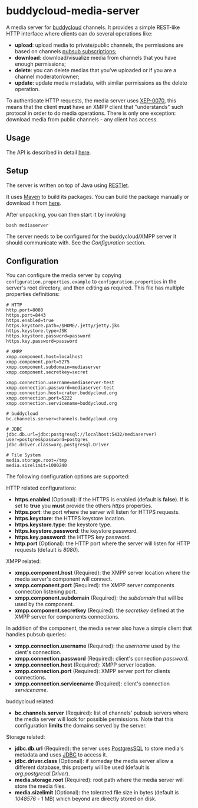 buddycloud-media-server
=======================

A media server for [buddycloud][bc] channels. It provides a simple 
REST-like HTTP interface where clients can do several operations like:
- **upload**: upload media to private/public channels, the permissions
are based on channels [pubsub subscriptions][pubsub];
- **download**: download/visualize media from channels that you have 
enough permissions;
- **delete**: you can delete medias that you've uploaded or if you are
a channel moderator/owner;
- **update**: update media metadata, with similar permissions as the
delete operation.
 
To authenticate HTTP requests, the media server uses [XEP-0070][xep],
this means that the client **must** have an XMPP client that "understands"
such protocol in order to do media operations. There is only one exception: 
download media from public channels - any client has access.

[bc]: http://buddycloud.com/
[xep]: http://xmpp.org/extensions/xep-0070.html
[pubsub]: https://buddycloud.org/wiki/XMPP_XEP#Follower_Management

Usage
-----

The API is described in detail [here](https://buddycloud.org/wiki/Buddycloud_HTTP_API#.2F.3Cchannel.3E.2Fmedia.2F.3Citem.3E).

Setup
-----

The server is written on top of Java using [RESTlet](http://www.restlet.org/).

It uses [Maven](http://maven.apache.org/) to build its packages. You can build
the package manually or download it from [here](https://github.com/downloads/buddycloud/buddycloud-media-server/buddycloud-media-server-0.1.zip).

After unpacking, you can then start it by invoking

    bash mediaserver

The server needs to be configured for the buddycloud/XMPP server it should
communicate with. See the *Configuration* section.

Configuration
-------------

You can configure the media server by copying `configuration.properties.example` to 
`configuration.properties` in the server's root directory, and then editing as 
required. This file has multiple properties definitions:

	# HTTP 
	http.port=8080
	https.port=8443
	https.enabled=true
	https.keystore.path=/$HOME/.jetty/jetty.jks
	https.keystore.type=JSK
	https.keystore.password=password
	https.key.password=password
	
	# XMPP
	xmpp.component.host=localhost
	xmpp.component.port=5275
	xmpp.component.subdomain=mediaserver
	xmpp.component.secretkey=secret
	
	xmpp.connection.username=mediaserver-test
	xmpp.connection.password=mediaserver-test
	xmpp.connection.host=crater.buddycloud.org
	xmpp.connection.port=5222
	xmpp.connection.servicename=buddycloud.org
	
	# buddycloud
	bc.channels.server=channels.buddycloud.org
	
	# JDBC
	jdbc.db.url=jdbc:postgresql://localhost:5432/mediaserver?user=postgres&password=postgres
	jdbc.driver.class=org.postgresql.Driver
	
	# File System
	media.storage.root=/tmp
	media.sizelimit=1000240

The following configuration options are supported:

HTTP related configurations:

- **https.enabled** (Optional): if the HTTPS is enabled (default is **false**). If is set to **true**
you **must** provide the others *https* properties.
- **https.port**: the port where the server will listen for HTTPS requests.
- **https.keystore**: the HTTPS keystore location.
- **https.keystore.type**: the keystore type.
- **https.keystore.password**: the keystore password.
- **https.key.password**: the HTTPS key password.
- **http.port** (Optional): the HTTP port where the server will listen for HTTP requests (default is *8080*).

XMPP related:

- **xmpp.component.host** (Required): the XMPP server location where the media server's component will connect. 
- **xmpp.component.port** (Required): the XMPP server components connection listening port.
- **xmpp.component.subdomain** (Required): the *subdomain* that will be used by the component.
- **xmpp.component.secretkey** (Required): the *secretkey* defined at the XMPP server for components connections.
	
In addition of the component, the media server also have a simple client that handles pubsub queries: 

- **xmpp.connection.username** (Required): the *username* used by the cient's connection.
- **xmpp.connection.password** (Required): client's connection *password*.
- **xmpp.connection.host** (Required): XMPP server location.
- **xmpp.connection.port** (Required): XMPP server port for clients connections.
- **xmpp.connection.servicename** (Required): client's connection *servicename*.

buddycloud related:

- **bc.channels.server** (Required): list of channels' pubsub servers where the media server will look for
possible permissions. Note that this configuration **limits** the domains served by the server.

Storage related:

- **jdbc.db.url** (Required): the server uses [PostgresSQL](http://www.postgresql.org) to store
media's metadata and uses [JDBC](http://www.oracle.com/technetwork/java/overview-141217.html) to access it.
- **jdbc.driver.class** (Optional): if someday the media server allow a different database, this
property will be used (default is *org.postgresql.Driver*).
- **media.storage.root** (Required): root path where the media server will store the media files.
- **media.sizelimit** (Optional): the tolerated file size in bytes (default is *1048576* - 1 MB) which beyond are directly stored on disk.
